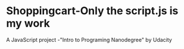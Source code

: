# Shoppingcart-Only the script.js is my work
A JavaScript project -"Intro to Programing Nanodegree" by Udacity
